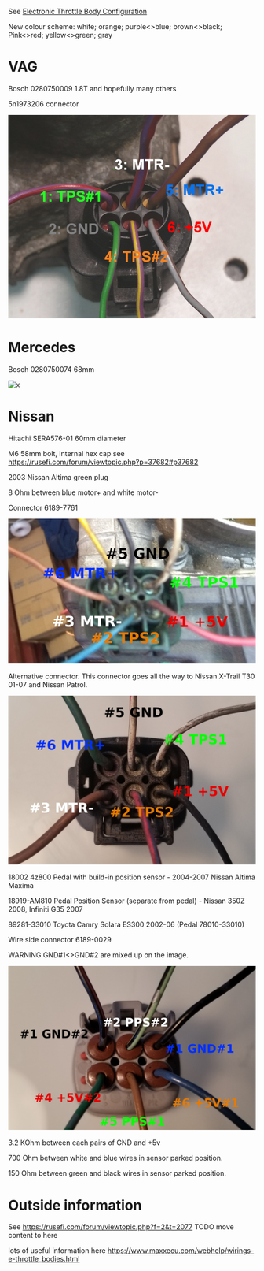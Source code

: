 See [Electronic Throttle Body Configuration](Electronic-Throttle-Body-Configuration-Guide)

New colour scheme:
white;
orange;
purple<>blue;
brown<>black;
Pink<>red;
yellow<>green;
gray

# VAG
Bosch 0280750009 1.8T and hopefully many others 

5n1973206 connector

![x](OEM-Docs/VAG/Bosch_0280750009_pinout.jpg)

# Mercedes

Bosch 0280750074 68mm

![x](https://mbworld.org/forums/attachments/c-class-w203/156698d1242113136-bad-throttle-position-sensor-tps-pinout.jpg)

# Nissan

Hitachi SERA576-01 60mm diameter

M6 58mm bolt, internal hex cap see https://rusefi.com/forum/viewtopic.php?p=37682#p37682

2003 Nissan Altima green plug

8 Ohm between blue motor+ and white motor-

Connector 6189-7761 

![x](OEM-Docs/Nissan/Hitachi-SERA576-01-2003-Nissan-Altima.png)

Alternative connector. This connector goes all the way to Nissan X-Trail T30 01-07 and Nissan Patrol.

![x](OEM-Docs/Nissan/Hitachi_60mm_ETB.jpg)
 
 
18002 4z800 Pedal with build-in position sensor - 2004-2007 Nissan Altima Maxima
 
18919-AM810 Pedal Position Sensor (separate from pedal) - Nissan 350Z 2008, Infiniti G35 2007

89281-33010 Toyota Camry Solara ES300 2002-06 (Pedal 78010-33010)  

Wire side connector 6189-0029

WARNING GND#1<>GND#2 are mixed up on the image.

![x](OEM-Docs/Nissan/18919-AM810-pinout.jpg)


3.2 KOhm between each pairs of GND and +5v

700 Ohm between white and blue wires in sensor parked position.

150 Ohm between green and black wires in sensor parked position.

# Outside information

See https://rusefi.com/forum/viewtopic.php?f=2&t=2077 TODO move content to here

lots of useful information here https://www.maxxecu.com/webhelp/wirings-e-throttle_bodies.html
